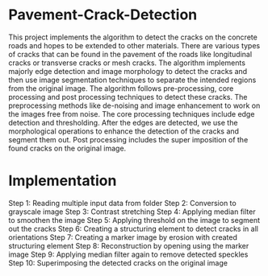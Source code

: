 # Pavement-Crack-Detection

This project implements the algorithm to detect the cracks on the concrete roads and hopes to be extended to other materials. There are various types of cracks that can be found in the pavement of the roads like longitudinal cracks or transverse cracks or mesh cracks. The algorithm implements majorly edge detection and image morphology to detect the cracks and then use image segmentation techniques to separate the intended regions from the original image. The algorithm follows pre-processing, core processing and post processing techniques to detect these cracks. The preprocessing methods like de-noising and image enhancement to work on the images free from noise. The core processing techniques include edge detection and thresholding. After the edges are detected, we use the morphological operations to enhance the detection of the cracks and
segment them out. Post processing includes the super imposition of the found cracks on the original image. 

# Implementation

Step 1: Reading multiple input data from folder
Step 2: Conversion to grayscale image
Step 3: Contrast stretching
Step 4: Applying median filter to smoothen the image
Step 5: Applying threshold on the image to segment out the cracks
Step 6: Creating a structuring element to detect cracks in all orientations
Step 7: Creating a marker image by erosion with created structuring element
Step 8: Reconstruction by opening using the marker image
Step 9: Applying median filter again to remove detected speckles
Step 10: Superimposing the detected cracks on the original image
